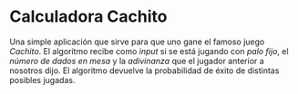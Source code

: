 # Calculadora Cachito

Una simple aplicación que sirve para que uno gane el famoso juego _Cachito_. El algoritmo recibe como _input_ si se está jugando con _palo fijo_, el _número de dados en mesa_ y la _adivinanza_ que el jugador anterior a nosotros dijo. El algoritmo devuelve la probabilidad de éxito de distintas posibles jugadas.
